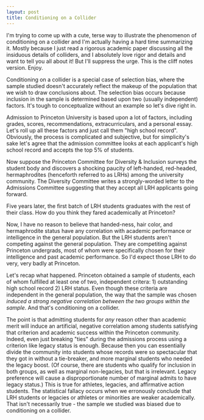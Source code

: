 ```yaml
---
layout: post
title: Conditioning on a Collider
---
```


I'm trying to come up with a cute, terse way to illustrate the phenomenon of conditioning on a collider and I'm actually having a hard time summarizing it.  Mostly because I just read a rigorous academic paper discussing all the insiduous details of colliders, and I absolutely love rigor and details and want to tell you all about it!  But I'll suppress the urge.  This is the cliff notes version.  Enjoy.

Conditioning on a collider is a special case of selection bias, where the sample studied doesn't accurately reflect the makeup of the population that we wish to draw conclusions about.  The selection bias occurs because inclusion in the sample is determined based upon two (usually independent) factors. It's tough to conceptualize without an example so let's dive right in.

Admission to Princeton University is based upon a lot of factors, including grades, scores, recommendations, extracurriculars, and a  personal essay.  Let's roll up all these factors and just call them "high school record".  Obviously, the process is complicated and subjective, but for simplicity's sake let's agree that the admission committee looks at each applicant's high school record and accepts the top 5% of students.  

Now suppose the Princeton Committee for Diversity & Inclusion surveys the student body and discovers a shocking paucity of left-handed, red-headed, hermaphrodites (henceforth referred to as LRHs) among the university community.  The Diversity Committee writes a strongly-worded letter to the Admissions Committee suggesting that they accept all LRH applicants going forward.  

Five years later, the first batch of LRH students graduates with the rest of their class. How do you think they fared academically at Princeton?

Now, I have no reason to believe that handed-ness, hair color, and hermaphrodite status have any correlation with academic performance or intelligence in the general population.  But the LRH students aren't competing against the general population.  They are competiting against Princeton undergrads, most of whom were specifically chosen for their intelligence and past academic performance.  So I'd expect those LRH to do very, very badly at Princeton.

Let's recap what happened. Princeton obtained a sample of students, each of whom fulfilled at least one of two, independent critera: 1) outstanding high school record 2) LRH status.  Even though these criteria are independent in the general population, the way that the sample was chosen *induced a strong negative correlation between the two groups within the sample*.  And that's conditioning on a collider.

The point is that admitting students for *any* reason other than academic merit will induce an artificial, negative correlation among students satisfying that criterion and academic success within the Princeton community.  Indeed, even just breaking "ties" during the admissions process using a criterion like legacy status is enough. Because then you can essentially divide the community into students whose records were so spectacular that they got in without a tie-breaker, and more marginal students who needed the legacy boost.  (Of course, there are students who qualify for inclusion in both groups, as well as marginal non-legacies, but that is irrelevant. Legacy preference will cause a disproportionate number of marginal admits to have legacy status.)  This is true for athletes, legacies, and affirmative action students.  The statistical fallacy occurs when we erronously conclude that LRH students or legacies or athletes or minorities are weaker academically.  That isn't necessarily true - the sample we studied was biased due to conditioning on a collider.

